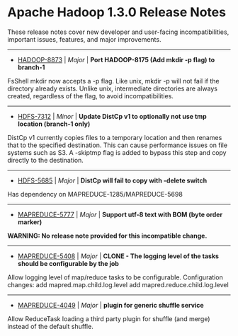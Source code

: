 
<!---
# Licensed to the Apache Software Foundation (ASF) under one
# or more contributor license agreements.  See the NOTICE file
# distributed with this work for additional information
# regarding copyright ownership.  The ASF licenses this file
# to you under the Apache License, Version 2.0 (the
# "License"); you may not use this file except in compliance
# with the License.  You may obtain a copy of the License at
#
#     http://www.apache.org/licenses/LICENSE-2.0
#
# Unless required by applicable law or agreed to in writing, software
# distributed under the License is distributed on an "AS IS" BASIS,
# WITHOUT WARRANTIES OR CONDITIONS OF ANY KIND, either express or implied.
# See the License for the specific language governing permissions and
# limitations under the License.
-->
# Apache Hadoop  1.3.0 Release Notes

These release notes cover new developer and user-facing incompatibilities, important issues, features, and major improvements.


---

* [HADOOP-8873](https://issues.apache.org/jira/browse/HADOOP-8873) | *Major* | **Port HADOOP-8175 (Add mkdir -p flag) to branch-1**

FsShell mkdir now accepts a -p flag. Like unix, mkdir -p will not fail if the directory already exists. Unlike unix, intermediate directories are always created, regardless of the flag, to avoid incompatibilities.


---

* [HDFS-7312](https://issues.apache.org/jira/browse/HDFS-7312) | *Minor* | **Update DistCp v1 to optionally not use tmp location (branch-1 only)**

DistCp v1 currently copies files to a temporary location and then renames that to the specified destination. This can cause performance issues on file systems such as S3. A -skiptmp flag is added to bypass this step and copy directly to the destination.


---

* [HDFS-5685](https://issues.apache.org/jira/browse/HDFS-5685) | *Major* | **DistCp will fail to copy with -delete switch**

Has dependency on MAPREDUCE-1285/MAPREDUCE-5698


---

* [MAPREDUCE-5777](https://issues.apache.org/jira/browse/MAPREDUCE-5777) | *Major* | **Support utf-8 text with BOM (byte order marker)**

**WARNING: No release note provided for this incompatible change.**


---

* [MAPREDUCE-5408](https://issues.apache.org/jira/browse/MAPREDUCE-5408) | *Major* | **CLONE - The logging level of the tasks should be configurable by the job**

Allow logging level of map/reduce tasks to be configurable.
Configuration changes:
  add mapred.map.child.log.level
  add mapred.reduce.child.log.level


---

* [MAPREDUCE-4049](https://issues.apache.org/jira/browse/MAPREDUCE-4049) | *Major* | **plugin for generic shuffle service**

Allow ReduceTask loading a third party plugin for shuffle (and merge) instead of the default shuffle.



